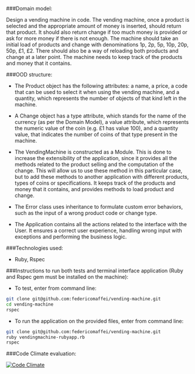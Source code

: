 ###Domain model:

Design a vending machine in code. The vending machine, once a product is selected and the appropriate amount of money is inserted, should return that product. It should also return change if too much money is provided or ask for more money if there is not enough. The machine should take an initial load of products and change with denominations 1p, 2p, 5p, 10p, 20p, 50p, £1, £2. There should also be a way of reloading both products and change at a later point. The machine needs to keep track of the products and money that it contains.

###OOD structure:

* The Product object has the following attributes: a name, a price, a code that can be used to select it when using the vending machine, and a quantity, which represents the number of objects of that kind left in the machine.

* A Change object has a type attribute, which stands for the name of the currency (as per the Domain Model), a value attribute, which represents the numeric value of the coin (e.g. £1 has value 100), and a quantity value, that indicates the number of coins of that type present in the machine.

* The VendingMachine is constructed as a Module. This is done to increase the extensibility of the application, since it provides all the methods related to the product selling and the computation of the change. This will allow us to use these method in this particular case, but to add these methods to another application with different products, types of coins or specifications. It keeps track of the products and money that it contains, and provides methods to load product and change.

* The Error class uses inheritance to formulate custom error behaviors, such as the input of a wrong product code or change type.

* The Application contains all the actions related to the interface with the User. It ensures a correct user experience, handling wrong input with exceptions and performing the business logic.


###Technologies used:

* Ruby, Rspec

###Instructions to run both tests and terminal interface application (Ruby and Rspec gem must be installed on the machine):

* To test, enter from command line:
```bash
git clone git@github.com:federicomaffei/vending-machine.git
cd vending-machine
rspec
```

* To run the application on the provided files, enter from command line:
```bash
git clone git@github.com:federicomaffei/vending-machine.git
ruby vendingmachine-rubyapp.rb 
rspec
```

###Code Climate evaluation:

[![Code Climate](https://codeclimate.com/github/federicomaffei/vending-machine/badges/gpa.svg)](https://codeclimate.com/github/federicomaffei/vending-machine)